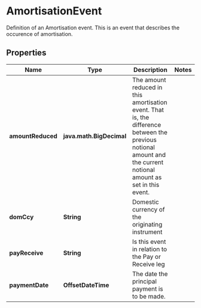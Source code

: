 

# AmortisationEvent

Definition of an Amortisation event.  This is an event that describes the occurence of amortisation.

## Properties

| Name | Type | Description | Notes |
|------------ | ------------- | ------------- | -------------|
|**amountReduced** | **java.math.BigDecimal** | The amount reduced in this amortisation event.  That is, the difference between the previous notional amount and the current notional amount as set in this event. |  |
|**domCcy** | **String** | Domestic currency of the originating instrument |  |
|**payReceive** | **String** | Is this event in relation to the Pay or Receive leg |  |
|**paymentDate** | **OffsetDateTime** | The date the principal payment is to be made. |  |



